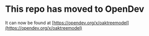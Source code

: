 # This repo has moved to OpenDev

It can now be found at [https://opendev.org/x/oaktreemodel](https://opendev.org/x/oaktreemodel)

